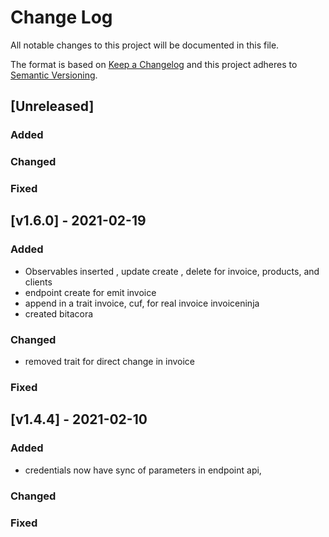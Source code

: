 
# Change Log
All notable changes to this project will be documented in this file.
 
The format is based on [Keep a Changelog](http://keepachangelog.com/)
and this project adheres to [Semantic Versioning](http://semver.org/).
 
## [Unreleased] 
 

 
### Added

 
### Changed
 
### Fixed
 
## [v1.6.0] - 2021-02-19
  
### Added
- Observables inserted , update create , delete for invoice, products, and clients
- endpoint create for emit invoice
- append in a trait invoice, cuf, for real invoice invoiceninja
- created bitacora

### Changed
- removed trait for direct change in invoice
### Fixed
 

 ## [v1.4.4] - 2021-02-10
  
### Added
- credentials now have sync of parameters in endpoint api,

### Changed

### Fixed
 

